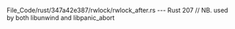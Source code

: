 File_Code/rust/347a42e387/rwlock/rwlock_after.rs --- Rust
                                                                                                                                                           207 // NB. used by both libunwind and libpanic_abort

